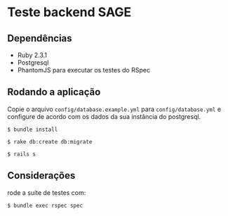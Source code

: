 # Teste backend SAGE

## Dependências

* Ruby 2.3.1
* Postgresql
* PhantomJS para executar os testes do RSpec

## Rodando a aplicação
Copie o arquivo `config/database.example.yml` para `config/database.yml` e configure de acordo com os dados da sua instância do postgresql.

`$ bundle install`

`$ rake db:create db:migrate`

`$ rails s`

## Considerações

rode a suíte de testes com:

`$ bundle exec rspec spec`